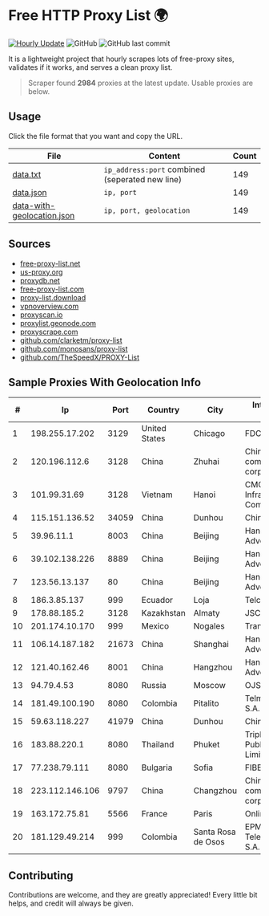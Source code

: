 
# Free HTTP Proxy List 🌍

[![Hourly Update](https://github.com/mertguvencli/http-proxy-list/actions/workflows/main.yml/badge.svg?branch=main)](https://github.com/mertguvencli/http-proxy-list/actions/workflows/main.yml)
![GitHub](https://img.shields.io/github/license/mertguvencli/http-proxy-list)
![GitHub last commit](https://img.shields.io/github/last-commit/mertguvencli/http-proxy-list)

It is a lightweight project that hourly scrapes lots of free-proxy sites, validates if it works, and serves a clean proxy list.


> Scraper found **2984** proxies at the latest update. Usable proxies are below.

## Usage

Click the file format that you want and copy the URL.


|File|Content|Count|
|----|-------|-----|
|[data.txt](https://raw.githubusercontent.com/mertguvencli/http-proxy-list/main/proxy-list/data.txt)|`ip_address:port` combined (seperated new line)|149|
|[data.json](https://raw.githubusercontent.com/mertguvencli/http-proxy-list/main/proxy-list/data.json)|`ip, port`|149|
|[data-with-geolocation.json](https://raw.githubusercontent.com/mertguvencli/http-proxy-list/main/proxy-list/data-with-geolocation.json)|`ip, port, geolocation`|149|

## Sources

* [free-proxy-list.net](https://free-proxy-list.net)
* [us-proxy.org](https://www.us-proxy.org)
* [proxydb.net](http://proxydb.net)
* [free-proxy-list.com](https://free-proxy-list.com/?page=&port=&type%5B%5D=http&type%5B%5D=https&up_time=0&search=Search)
* [proxy-list.download](https://www.proxy-list.download/HTTP)
* [vpnoverview.com](https://vpnoverview.com/privacy/anonymous-browsing/free-proxy-servers)
* [proxyscan.io](https://www.proxyscan.io)
* [proxylist.geonode.com](https://proxylist.geonode.com/api/proxy-list?limit=300&page=1&sort_by=lastChecked&sort_type=desc&protocols=http,https)
* [proxyscrape.com](https://api.proxyscrape.com/v2/?request=displayproxies&protocol=http&timeout=10000&country=all&ssl=all&anonymity=all)
* [github.com/clarketm/proxy-list](https://raw.githubusercontent.com/clarketm/proxy-list/master/proxy-list-raw.txt)
* [github.com/monosans/proxy-list](https://raw.githubusercontent.com/monosans/proxy-list/main/proxies/http.txt)
* [github.com/TheSpeedX/PROXY-List](https://raw.githubusercontent.com/TheSpeedX/PROXY-List/master/http.txt)


## Sample Proxies With Geolocation Info

|#|Ip|Port|Country|City|Internet Service Provider|
|-|--|----|-------|----|-------------------------|
|1|198.255.17.202|3129|United States|Chicago|FDCservers.net|
|2|120.196.112.6|3128|China|Zhuhai|China Mobile communications corporation|
|3|101.99.31.69|3128|Vietnam|Hanoi|CMC Telecom Infrastructure Company|
|4|115.151.136.52|34059|China|Dunhou|Chinanet|
|5|39.96.11.1|8003|China|Beijing|Hangzhou Alibaba Advertising Co|
|6|39.102.138.226|8889|China|Beijing|Hangzhou Alibaba Advertising Co|
|7|123.56.13.137|80|China|Beijing|Hangzhou Alibaba Advertising Co|
|8|186.3.85.137|999|Ecuador|Loja|Telconet S.A|
|9|178.88.185.2|3128|Kazakhstan|Almaty|JSC Kazakhtelecom|
|10|201.174.10.170|999|Mexico|Nogales|Transtelco Inc|
|11|106.14.187.182|21673|China|Shanghai|Hangzhou Alibaba Advertising Co|
|12|121.40.162.46|8001|China|Hangzhou|Hangzhou Alibaba Advertising Co|
|13|94.79.4.53|8080|Russia|Moscow|OJSC Comcor|
|14|181.49.100.190|8080|Colombia|Pitalito|Telmex Colombia S.A.|
|15|59.63.118.227|41979|China|Dunhou|Chinanet|
|16|183.88.220.1|8080|Thailand|Phuket|Triple T Broadband Public Company Limited|
|17|77.238.79.111|8080|Bulgaria|Sofia|FIBER1|
|18|223.112.146.106|9797|China|Changzhou|China Mobile communications corporation|
|19|163.172.75.81|5566|France|Paris|Online S.A.S.|
|20|181.129.49.214|999|Colombia|Santa Rosa de Osos|EPM Telecomunicaciones S.A. E.S.P.|



## Contributing

Contributions are welcome, and they are greatly appreciated! Every
little bit helps, and credit will always be given.

